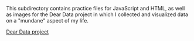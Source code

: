 This subdirectory contains practice files for JavaScript and HTML, as well as images for the Dear Data project in which I collected and visualized data on a "mundane" aspect of my life.

[Dear Data project](./homework/DearData.md)
